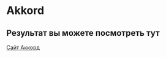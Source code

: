 # Akkord

## Результат вы можете посмотреть тут 

[Сайт Аккорд](https://efremovva.github.io/Anton/)

